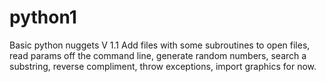 # python1
Basic python nuggets V 1.1
Add files with some subroutines to open files, read params off the command line, generate random numbers, search a substring, reverse compliment, throw exceptions, import graphics for now.
